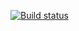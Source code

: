 [![Build status](https://ci.appveyor.com/api/projects/status/rcww1jbhp7ofvm7s?svg=true)](https://ci.appveyor.com/project/Tatiana-Brener/task5-2-patterns-creationofbankclients-testmode)